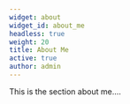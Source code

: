 ```yaml
---
widget: about
widget_id: about_me
headless: true
weight: 20
title: About Me
active: true
author: admin
---
```

This is the section about me....